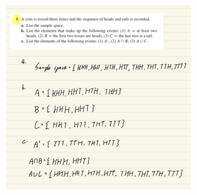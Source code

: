 ![image](https://github.com/HWTeng-Teaching/202409-Math-Stat/blob/main/HW0910/20_Tim/IMG_0659.jpeg)

